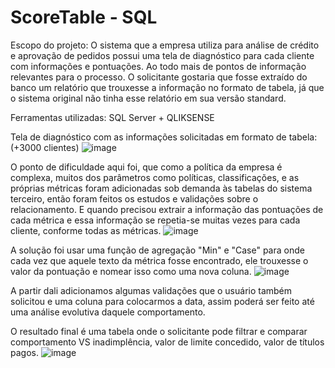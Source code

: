 # ScoreTable - SQL 

Escopo do projeto:
O sistema que a empresa utiliza para análise de crédito e aprovação de pedidos possui uma tela de diagnóstico para cada cliente com informações e pontuações.
Ao todo mais de pontos de informação relevantes para o processo.
O solicitante gostaria que fosse extraído do banco um relatório que trouxesse a informação no formato de tabela, já que o sistema original não tinha esse relatório em sua versão standard.

Ferramentas utilizadas: 
SQL Server + QLIKSENSE


Tela de diagnóstico com as informações solicitadas em formato de tabela:  (+3000 clientes)
![image](https://github.com/Ygorkelevra93/Projects/assets/121832957/e1da57f6-813c-4e95-a1d0-cf294f121294)


O ponto de dificuldade aqui foi, que como a política da empresa é complexa, muitos dos parâmetros como políticas, classificações, e as próprias métricas foram adicionadas
sob demanda às tabelas do sistema terceiro, então foram feitos os estudos e validações sobre o relacionamento. 
E quando precisou extrair a informação das pontuações de cada métrica e essa informação se repetia-se muitas vezes para cada cliente, conforme todas as métricas.
 ![image](https://github.com/Ygorkelevra93/Projects/assets/121832957/018dafa1-479a-4927-afe1-70e42f90ee61)

A solução foi usar uma função de agregação "Min" e "Case" para onde cada vez que aquele 
texto da métrica fosse encontrado, ele trouxesse o valor da pontuação e nomear isso como uma nova coluna.
![image](https://github.com/Ygorkelevra93/Projects/assets/121832957/825c9f30-d1e1-4b3c-8208-ffe314656b6a)


A partir dali adicionamos algumas validações que o usuário também solicitou e uma coluna para colocarmos a data, assim poderá ser feito até uma análise evolutiva daquele comportamento.

O resultado final é uma tabela onde o solicitante pode filtrar e comparar comportamento VS inadimplência, valor de limite concedido, valor de títulos pagos. 
![image](https://github.com/Ygorkelevra93/Projects/assets/121832957/a1978320-ce38-4f6e-a128-42647b81b450)


